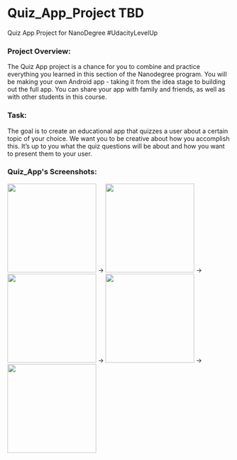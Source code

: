 # Quiz_App_Project TBD
Quiz App Project for NanoDegree #UdacityLevelUp

### Project Overview:
The Quiz App project is a chance for you to combine and practice everything you learned in this section of the Nanodegree program. You will be making your own Android app - taking it from the idea stage to building out the full app. You can share your app with family and friends, as well as with other students in this course.

### Task:
The goal is to create an educational app that quizzes a user about a certain topic of your choice. We want you to be creative about how you accomplish this. It’s up to you what the quiz questions will be about and how you want to present them to your user.

### Quiz_App's Screenshots:
<img src="https://github.com/mobilotest/Quiz_App_Project/blob/master/images/one.png" width = 200> -> <img src="https://github.com/mobilotest/Quiz_App_Project/blob/master/images/two.png" width = 200> -> <img src="https://github.com/mobilotest/Quiz_App_Project/blob/master/images/three.png" width = 200> -> <img src="https://github.com/mobilotest/Quiz_App_Project/blob/master/images/four.png" width = 200> -> <img src="https://github.com/mobilotest/Quiz_App_Project/blob/master/images/five.png" width = 200>
